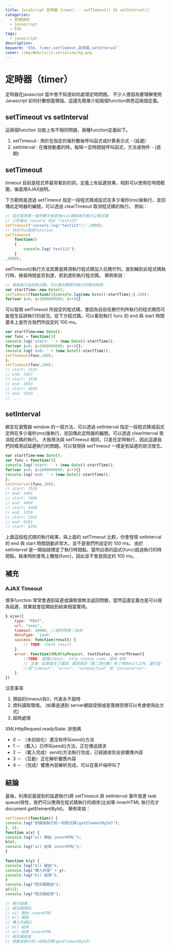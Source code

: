 ```yaml
---
title: JavaScript 定時器（timer） - setTimeout() VS setInterval()
categories: 
  - 前端技術
  - javascript
  - ES6 
tags: 
  - javascript
description:
keyword: 'ES6, timer,setTimeout,定時器,setInterval'
cover: /img/Web/js/js-serialize/bg.png
---
```


# 定時器（timer）
定時器在javascript 當中會不知道如何處理定時問題。 不少人會因為要理解使用 Javascript 如何計數相當懊惱，這邊先簡單介紹兩個function熟悉這兩個定義。

## setTimeout vs setInterval
這兩個function 功能上有不相同問題，兩種function定義如下。
1. setTimeout  : 用於在指定的毫秒數後呼叫函式或計算表示式 - (延遲)
2. setInterval : 在播放動畫的時，每隔一定時間就呼叫函式，方法或物件 - (週期)

## setTimeout
timeout 目前是程式界最常看到的詞，定義上有延遲效果，相對可以使用在時間範圍，後面用AJAX說明。

下方範例是透過 setTimeout 指定一段程式碼或函式在多少毫秒(ms)後執行，並回傳此定時器的編號。可以透過 clearTimeout 取消程式碼的執行。
例如：

```js
// 函式會將第一個參數字串使用eval轉換為可執行之程式碼
// 三秒後在 console 印出 "test123"
setTimeout('console.log("test123");',3000);
// 你也可以寫成function
setTimeout(
    function()
    {
        console.log('test123');
    }
,3000);
```


setTimeout()執行方法其實是將須執行程式碼加入任務佇列，直到輪到此程式碼執行時，檢查時間是否到達，若到達則執行程式碼。 舉例來說：
```js
// 單純執行這段程式碼，可以看到實際所執行任務的時間
var startTime= new Date();
setTimeout(function(){console.log(new Date()-startTime);},100);
for(var i=0; i<1000000000; i++){}
```


可以發現 setTimeout 所設定的程式碼，會因為目前任務佇列所執行的程式碼而可能發生延誤執行的狀況。從下方程式碼，可以看到執行 func 的 end 與 start 時間基本上是符合我們所設定的 100 ms。

```js
var startTime=new Date();
var func = function(){
console.log('start: ' + (new Date()-startTime));
for(var i=0; i<1000000000; i++){};
console.log('end: ' + (new Date()-startTime));
setTimeout(func,100);
};
setTimeout(func,100);
// start: 2515
// end: 3457
// start: 3558
// end: 4503
// start: 4604
// end: 5543
// ....
```

## setInterval
綁定在瀏覽器 window 的一個方法，可以透過 setInterval 指定一段程式碼或函式定時在多少毫秒(ms)後執行，並回傳此定時器的編號。可以透過 clearInterval 取消程式碼的執行。
大致用法與 setTimeout 相同，只差在定時執行，因此這邊我們同樣測試延遲執行的問題。可以發現與 setTimeout 一樣是有延遲的狀況發生。

```js
var startTime=new Date();
var func = function(){
console.log('start: ' + (new Date()-startTime));
for(var i=0; i<1000000000; i++){}
console.log('end: ' + (new Date()-startTime));
};
setInterval(func,100);
// start: 2520
// end: 3465
// start: 3466
// end: 4409
// start: 4409
// end: 5350
// start: 5351
// end: 6291
// start: 6292
```

上面這段程式碼的執行結果，與上面的 setTimeout 比較，你會發現 setInterval 的 end 與 start 時間跳動非常大，並不是我們所設定的 100 ms。
由於 setInterval 是一開始就標定了執行時間點，當所註冊的函式(func)超過執行的時間點，結束時則會馬上觸發(func)，因此並不會是固定的 100 ms。

## 補充 
### AJAX Timeout
很多function 常常會遇到延遲或讀取值無法返回問題，當然這邊定義也是可以視為延遲，效果就會從開始到結束相當實用。
```js
$.ajax({
    type: "POST",
    url: "xxxx",
    timeout: 30000, //超時時間：30秒
    dataType: 'json'
    success: function(result) {
        // TODO: check result
    },
    error: function(XMLHttpRequest, textStatus, errorThrown){
        //TODO: 處理status， http status code，超時 408
        // 注意：如果發生了錯誤，錯誤資訊（第二個引數）除了得到null之外，還可能
        //是"timeout", "error", "notmodified" 和 "parsererror"。
    }, 
})
```
注意事項
1. 預設的timeout為0，代表永不超時
2. 資料讀取環境。 (如果是遇到 server網路受限或是寬頻受限可以考慮使用此方式)
3. 超時處理

XMLHttpRequest.readyState: 狀態碼
- 0 － （未初始化）還沒有呼叫send()方法
- 1 － （載入）已呼叫send()方法，正在傳送請求
- 2 － （載入完成）send()方法執行完成，已經接收到全部響應內容
- 3 － （互動）正在解析響應內容
- 4 － （完成）響應內容解析完成，可以在客戶端呼叫了


## 結論
最後，利用前面提到的延遲執行(將 setTimeout 與 setInterval 事件放進 task queue)特性，我們可以應用在程式碼執行的順序(比如等 innerHTML 執行完才 document.getElementById)。 舉例來說：

```js
setTimeout(function() {
console.log("想最後執行的一段程式碼(getElementById)");
}, 0);
function a(x) {
console.log("a() 開始 innerHTML");
b(x);
console.log("a() 結束 innerHTML");
}
 
function b(y) {
console.log("b() 開始");
console.log("傳入的值" + y);
console.log("b() 結束");
}
console.log("程式碼開始");
a(42);
console.log("程式碼結束");
 
// 執行結果：
// 程式碼開始
// a() 開始 innerHTML
// b() 開始
// 傳入的值42
// b() 結束
// a() 結束 innerHTML
// 程式碼結束
// 想最後執行的一段程式碼(getElementById)

```